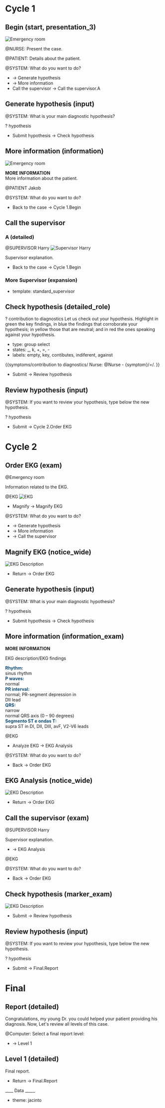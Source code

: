 Cycle 1
=======

Begin (start, presentation_3)
-------------------
  ![Emergency room](theme/background-emergency-room-1.png)

@NURSE: Present the case.

@PATIENT: Details about the patient.

@SYSTEM: What do you want to do?

* -> Generate hypothesis
* -> More information
* Call the supervisor -> Call the supervisor.A

Generate hypothesis (input)
---------------------------

@SYSTEM: What is your main diagnostic hypothesis?

? hypothesis

* Submit hypothesis -> Check hypothesis

More information (information)
------------------------------
  ![Emergency room](theme/background-emergency-room-2.png)

<b>MORE INFORMATION</b> <br> More information about the patient.

@PATIENT Jakob

@SYSTEM: What do you want to do?

* Back to the case -> Cycle 1.Begin

Call the supervisor
-------------------

### A (detailed)
  @SUPERVISOR Harry
    ![Supervisor Harry](theme/supervisor.png)

Supervisor explanation.

* Back to the case -> Cycle 1.Begin

### More Supervisor (expansion)

* template: standard_supervisor


Check hypothesis (detailed_role)
--------------------------------

? contribution to diagnostics
  Let us check out your hypothesis. Highlight in green the key findings, in blue the findings that corroborate your hypothesis; in yellow those that are neutral; and in red the ones speaking against your hypothesis.
  * type: group select
  * states: _, k, +, =, -
  * labels: empty, key, contibutes, indiferent, against

{{symptoms/contribution to diagnostics/
Nurse: @Nurse - {symptom}/=/.
}}

* Submit -> Review hypothesis 

Review hypothesis (input)
-------------------------

@SYSTEM: If you want to review your hypothesis, type below the new hypothesis.

? hypothesis

* Submit -> Cycle 2.Order EKG

Cycle 2
=======

## Order EKG (exam)
@Emergency room

Information related to the EKG.

@EKG
  ![EKG](template/ekg-template.svg)

* Magnify -> Magnify EKG

@SYSTEM: What do you want to do?
* -> Generate hypothesis
* -> More information
* -> Call the supervisor

## Magnify EKG (notice_wide)

![EKG Description](template/ekg-template.svg)

* Return -> Order EKG

## Generate hypothesis (input)

@SYSTEM: What is your main diagnostic hypothesis?

? hypothesis

* Submit hypothesis -> Check hypothesis

## More information (information_exam)

<b>MORE INFORMATION</b>

EKG description/EKG findings

<span style="color:#0d4a71;font-weight:bold">Rhythm:</span><br>
sinus rhythm<br>
<span style="color:#0d4a71;font-weight:bold">P waves:</span><br>
normal<br>
<span style="color:#0d4a71;font-weight:bold">PR interval:</span><br>
normal; PR-segment depression in<br>
DII lead<br>
<span style="color:#0d4a71;font-weight:bold">QRS:</span><br>
narrow<br>
normal QRS axis (0 – 90 degrees)<br>
<span style="color:#0d4a71;font-weight:bold">Segmento ST e ondas T:</span><br>
supra ST in DI, DII, DIII, avF, V2-V6 leads

@EKG

* Analyze EKG -> EKG Analysis

@SYSTEM: What do you want to do?
* Back -> Order EKG

## EKG Analysis (notice_wide)

![EKG Description](template/ekg-template.svg)

* Return -> Order EKG

## Call the supervisor (exam)
  @SUPERVISOR Harry

Supervisor explanation.

* -> EKG Analysis

@EKG

@SYSTEM: What do you want to do?
* Back -> Order EKG

## Check hypothesis (marker_exam)

![EKG Description](template/ekg-template.svg)

* Submit -> Review hypothesis

## Review hypothesis (input)
@SYSTEM: If you want to review your hypothesis, type below the new hypothesis.

? hypothesis

* Submit -> Final.Report

Final
=====

Report (detailed)
-----------------

Congratulations, my young Dr. you could helped your patient providing his diagnosis. Now, Let's review all levels of this case.

@Computer: Select a final report level:

* -> Level 1

Level 1 (detailed)
------------------

Final report.

* Return -> Final.Report  

____ Data _____
* theme: jacinto